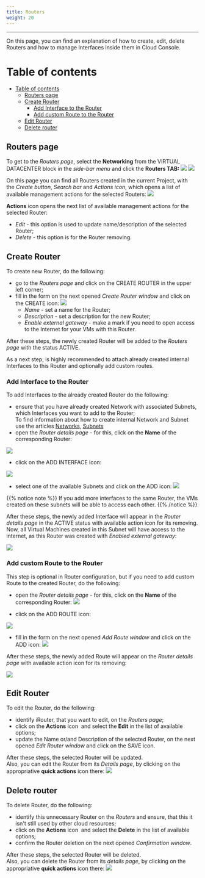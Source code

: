 ```yaml
---
title: Routers
weight: 20
---
```

___
On this page, you can find an explanation of how to create, edit, delete Routers and how to manage Interfaces inside them in Cloud Console.

# Table of contents
- [Table of contents](#table-of-contents)
  - [Routers page](#routers-page)
  - [Create Router](#create-router)
    - [Add Interface to the Router](#add-interface-to-the-router)
    - [Add custom Route to the Router](#add-custom-route-to-the-router)
  - [Edit Router](#edit-router)
  - [Delete router](#delete-router)

## Routers page
To get to the *Routers page*, select the **Networking** from the VIRTUAL DATACENTER block in the *side-bar menu* and click the **Routers TAB:**
![](../../../assets/images/networks/net-1.png?width=15pc&classes=border,shadow) 
![](../../../assets/images/routers/1.png?width=20pc&classes=border,shadow) 

On this page you can find all Routers created in the current Project, with the *Create button*, *Search bar* and *Actions icon*, which opens a list of available management actions for the selected Routers:
![](../../../assets/images/routers/2.png?classes=border,shadow) 

**Actions** icon opens the next list of available management actions for the selected Router:
- *Edit* - this option is used to update name/description of the selected Router; 
- *Delete* - this option is for the Router removing.

## Create Router 

To create new Router, do the following:
- go to the *Routers page* and click on the CREATE ROUTER in the upper left corner;  
- fill in the form on the next opened *Create Router window* and click on the CREATE icon:
![](../../../assets/images/routers/3.png?width=35pc&classes=border,shadow)  
  - *Name* - set a name for the Router; 
  - *Description* - set a description for the new Router;
  - *Enable external gateway* - make a mark if you need to open access to the Internet for your VMs with this Router.

After these steps, the newly created Router will be added to the *Routers page* with the status ACTIVE.  

As a next step, is highly recommended to attach already created internal Interfaces to this Router and optionally add custom routes. 

### Add Interface to the Router 

To add Interfaces to the already created Router do the following:
- ensure that you have already created Network with associated Subnets, which Interfaces you want to add to the Router;  
  To find information about how to create internal Network and Subnet use the articles [Networks](https://docs.ventuscloud.eu/products/networking/networks/), [Subnets](https://docs.ventuscloud.eu/products/networking/subnets/)
- open the *Router details page* - for this, click on the **Name** of the corresponding Router:

![](../../../assets/images/routers/4.png?classes=border,shadow)  

- click on the ADD INTERFACE icon:

![](../../../assets/images/routers/5.png?classes=border,shadow) 

- select one of the available Subnets and click on the ADD icon:
![](../../../assets/images/routers/6.png?width=35pc&classes=border,shadow)

{{% notice note %}}
If you add more interfaces to the same Router, the VMs created on these subnets will be able to access each other.
{{% /notice %}}

After these steps, the newly added Interface will appear in the *Router details page* in the ACTIVE status with available action icon for its removing. Now, all Virtual Machines created in this Subnet will have access to the internet, as this Router was created with *Enabled external gateway*:

![](../../../assets/images/routers/7.png?classes=border,shadow) 

### Add custom Route to the Router 

This step is optional in Router configuration, but if you need to add custom Route to the created Router, do the following:
- open the *Router details page* - for this, click on the **Name** of the corresponding Router:
![](../../../assets/images/routers/4.png?classes=border,shadow) 

- click on the ADD ROUTE icon:

![](../../../assets/images/routers/10.png?classes=border,shadow) 

- fill in the form on the next opened *Add Route window* and click on the ADD icon:
![](../../../assets/images/routers/11.png?width=35pc&classes=border,shadow)  

After these steps, the newly added Route will appear on the *Router details page* with available action icon for its removing:

![](../../../assets/images/routers/12.png?classes=border,shadow) 

## Edit Router

To edit the Router, do the following:
- identify iRouter, that you want to edit, on the *Routers page*;
- click on the **Actions** icon  and select the **Edit** in the list of available options;
- update the Name or/and Description of the selected Router, on the next opened *Edit Router window* and click on the SAVE icon.

After these steps, the selected Router will be updated.  
Also, you can edit the Router from its *Details page*, by clicking on the appropriative **quick actions** icon there:
![](../../../assets/images/routers/8.png?width=25pc&classes=border,shadow)  

## Delete router

To delete Router, do the following:
- identify this unnecessary Router on the *Routers* and ensure, that this it isn't still used by other cloud resources;
- click on the **Actions** icon  and select the **Delete** in the list of available options;
- confirm the Router deletion on the next opened *Confirmation window*.

After these steps, the selected Router will be deleted.  
Also, you can delete the Router from its *details page*, by clicking on the appropriative **quick actions** icon there:
![](../../../assets/images/routers/9.png?width=25pc&classes=border,shadow)  

